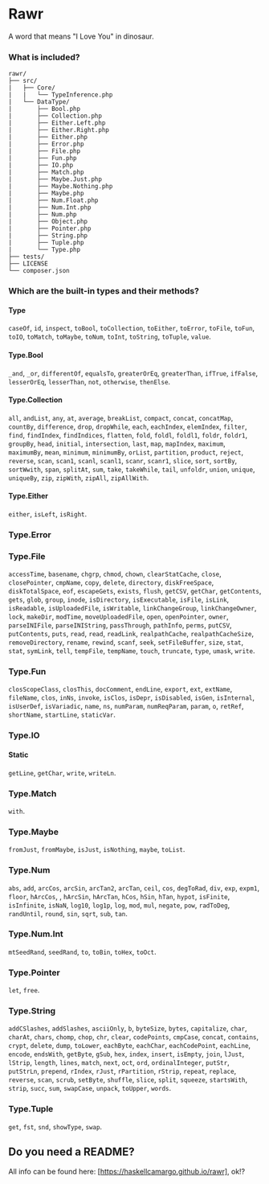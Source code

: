 # Rawr
A word that means "I Love You" in dinosaur.

### What is included?

```
rawr/
├── src/
|   ├── Core/
|   |   └── TypeInference.php
|   └── DataType/
|       ├── Bool.php
|       ├── Collection.php
|       ├── Either.Left.php
|       ├── Either.Right.php
|       ├── Either.php
|       ├── Error.php
|       ├── File.php
|       ├── Fun.php
|       ├── IO.php
|       ├── Match.php
|       ├── Maybe.Just.php
|       ├── Maybe.Nothing.php
|       ├── Maybe.php
|       ├── Num.Float.php
|       ├── Num.Int.php
|       ├── Num.php
|       ├── Object.php
|       ├── Pointer.php
|       ├── String.php
|       ├── Tuple.php
|       └── Type.php
├── tests/
├── LICENSE
└── composer.json
```

### Which are the built-in types and their methods?

#### Type
`caseOf`, `id`, `inspect`, `toBool`, `toCollection`, `toEither`, `toError`, `toFile`, `toFun`, `toIO`, `toMatch`, `toMaybe`, `toNum`, `toInt`, `toString`, `toTuple`, `value`.

#### Type.Bool
`_and`, `_or`, `differentOf`, `equalsTo`, `greaterOrEq`, `greaterThan`, `ifTrue`, `ifFalse`, `lesserOrEq`, `lesserThan`, `not`, `otherwise`, `thenElse`.

#### Type.Collection
`all`, `andList`, `any`, `at`, `average`, `breakList`, `compact`, `concat`, `concatMap`, `countBy`, `difference`, `drop`, `dropWhile`, `each`, `eachIndex`, `elemIndex`, `filter`, `find`, `findIndex`, `findIndices`, `flatten`, `fold`, `foldl`, `foldl1`, `foldr`, `foldr1`, `groupBy`, `head`, `initial`, `intersection`, `last`, `map`, `mapIndex`, `maximum`, `maximumBy`, `mean`, `minimum`, `minimumBy`, `orList`, `partition`, `product`, `reject`, `reverse`, `scan`, `scan1`, `scanl`, `scanl1`, `scanr`, `scanr1`, `slice`, `sort`, `sortBy`, `sortWwith`, `span`, `splitAt`, `sum`, `take`, `takeWhile`, `tail`, `unfoldr`, `union`, `unique`, `uniqueBy`, `zip`, `zipWith`, `zipAll`, `zipAllWith`.

#### Type.Either
`either`, `isLeft`, `isRight`.

### Type.Error

### Type.File
`accessTime`, `basename`, `chgrp`, `chmod`, `chown`, `clearStatCache`, `close`, `closePointer`, `cmpName`, `copy`, `delete`, `directory`, `diskFreeSpace`, `diskTotalSpace`, `eof`, `escapeGets`, `exists`, `flush`, `getCSV`, `getChar`, `getContents`, `gets`, `glob`, `group`, `inode`, `isDirectory`, `isExecutable`, `isFile`, `isLink`, `isReadable`, `isUploadedFile`, `isWritable`, `linkChangeGroup`, `linkChangeOwner`, `lock`, `makeDir`, `modTime`, `moveUploadedFile`, `open`, `openPointer`, `owner`, `parseINIFile`, `parseINIString`, `passThrough`, `pathInfo`, `perms`, `putCSV`, `putContents`, `puts`, `read`, `read`, `readLink`, `realpathCache`, `realpathCacheSize`, `removeDirectory`, `rename`, `rewind`, `scanf`, `seek`, `setFileBuffer`, `size`, `stat`, `stat`, `symLink`, `tell`, `tempFile`, `tempName`, `touch`, `truncate`, `type`, `umask`, `write`.

### Type.Fun
`closScopeClass`, `closThis`, `docComment`, `endLine`, `export`, `ext`, `extName`, `fileName`, `clos`, `inNs`, `invoke`, `isClos`, `isDepr`, `isDisabled`, `isGen`, `isInternal`, `isUserDef`, `isVariadic`, `name`, `ns`, `numParam`, `numReqParam`, `param`, `o`, `retRef`, `shortName`, `startLine`, `staticVar`.

### Type.IO
#### Static
`getLine`, `getChar`, `write`, `writeLn`.

### Type.Match
`with`.

### Type.Maybe
`fromJust`, `fromMaybe`, `isJust`, `isNothing`, `maybe`, `toList`.

### Type.Num
`abs`, `add`, `arcCos`, `arcSin`, `arcTan2`, `arcTan`, `ceil`, `cos`, `degToRad`, `div`, `exp`, `expm1`, `floor`, `hArcCos`, , `hArcSin`, `hArcTan`, `hCos`, `hSin`, `hTan`, `hypot`, `isFinite`, `isInfinite`, `isNaN`, `log10`, `log1p`, `log`, `mod`, `mul`, `negate`, `pow`, `radToDeg`, `randUntil`, `round`, `sin`, `sqrt`, `sub`, `tan`.

### Type.Num.Int
`mtSeedRand`, `seedRand`, `to`, `toBin`, `toHex`, `toOct`.

### Type.Pointer
`let`, `free`.

### Type.String
`addCSlashes`, `addSlashes`, `asciiOnly`, `b`, `byteSize`, `bytes`, `capitalize`, `char`, `charAt`, `chars`, `chomp`, `chop`, `chr`, `clear`, `codePoints`, `cmpCase`, `concat`, `contains`, `crypt`, `delete`, `dump`, `toLower`, `eachByte`, `eachChar`, `eachCodePoint`, `eachLine`, `encode`, `endsWith`, `getByte`, `gSub`, `hex`, `index`, `insert`, `isEmpty`, `join`, `lJust`, `lStrip`, `length`, `lines`, `match`, `next`, `oct`, `ord`, `ordinalInteger`, `putStr`, `putStrLn`, `prepend`, `rIndex`, `rJust`, `rPartition`, `rStrip`, `repeat`, `replace`, `reverse`, `scan`, `scrub`, `setByte`, `shuffle`, `slice`, `split`, `squeeze`, `startsWith`, `strip`, `succ`, `sum`, `swapCase`, `unpack`, `toUpper`, `words`.

### Type.Tuple

`get`, `fst`, `snd`, `showType`, `swap`.

## Do you need a README?

All info can be found here: [https://haskellcamargo.github.io/rawr], ok!?
